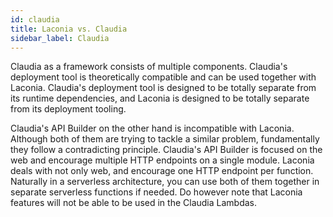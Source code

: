 ```yaml
---
id: claudia
title: Laconia vs. Claudia
sidebar_label: Claudia
---
```


Claudia as a framework consists of multiple components. Claudia's deployment
tool is theoretically compatible and can be used together with Laconia.
Claudia's deployment tool is designed to be totally separate from its runtime
dependencies, and Laconia is designed to be totally separate from its deployment
tooling.

Claudia's API Builder on the other hand is incompatible with Laconia. Although
both of them are trying to tackle a similar problem, fundamentally they follow a
contradicting principle. Claudia's API Builder is focused on the web and
encourage multiple HTTP endpoints on a single module. Laconia deals with not
only web, and encourage one HTTP endpoint per function. Naturally in a
serverless architecture, you can use both of them together in separate
serverless functions if needed. Do however note that Laconia features will not
be able to be used in the Claudia Lambdas.
